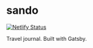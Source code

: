# sando

[![Netlify Status](https://api.netlify.com/api/v1/badges/906de543-1c53-4382-b071-ec419e6e92d6/deploy-status)](https://app.netlify.com/sites/fervent-neumann-07d4e7/deploys)

Travel journal. Built with Gatsby.

